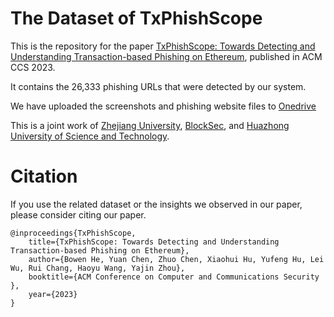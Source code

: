 # The Dataset of TxPhishScope

This is the repository for the paper [TxPhishScope: Towards Detecting and Understanding Transaction-based Phishing on Ethereum](https://assets.blocksec.com/pdf/ccs23_phishing.pdf), published in ACM CCS 2023.

It contains the 26,333 phishing URLs that were detected by our system.

We have uploaded the screenshots and phishing website files to [Onedrive](https://hzblocksec-my.sharepoint.com/:f:/g/personal/yajin_blocksec_com/ElsdZ4OzY7ZEnkd_0e-k2VYB0RKhRemgXjXzj6oGn6tBbA?e=9Rcqbu)

This is a joint work of [Zhejiang University](https://www.zju.edu.cn/english/), [BlockSec](https://blocksec.com), and [Huazhong University of Science and Technology](https://english.hust.edu.cn/).

# Citation

If you use the related dataset or the insights we observed in our paper, please consider citing our paper.

```
@inproceedings{TxPhishScope,
    title={TxPhishScope: Towards Detecting and Understanding Transaction-based Phishing on Ethereum},
    author={Bowen He, Yuan Chen, Zhuo Chen, Xiaohui Hu, Yufeng Hu, Lei Wu, Rui Chang, Haoyu Wang, Yajin Zhou},
    booktitle={ACM Conference on Computer and Communications Security },
    year={2023}
}


